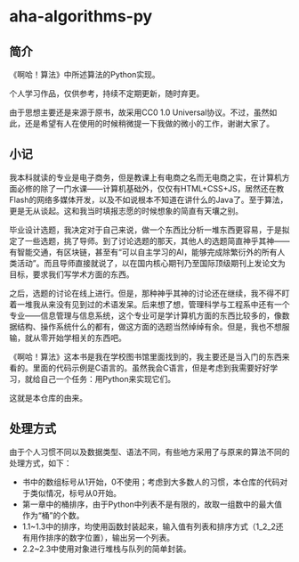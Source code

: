 # aha-algorithms-py

## 简介

《啊哈！算法》中所述算法的Python实现。

个人学习作品，仅供参考，持续不定期更新，随时弃更。

由于思想主要还是来源于原书，故采用CC0 1.0 Universal协议。不过，虽然如此，还是希望有人在使用的时候稍微提一下我做的微小的工作，谢谢大家了。

## 小记

我本科就读的专业是电子商务，但是教课上有电商之名而无电商之实，在计算机方面必修的除了一门水课——计算机基础外，仅仅有HTML+CSS+JS，居然还在教Flash的网络多媒体开发，以及不如说根本不知道在讲什么的Java了。至于算法，更是无从谈起。这和我当时填报志愿的时候想象的简直有天壤之别。

毕业设计选题，我决定对于自己来说，做一个东西比分析一堆东西更容易，于是拟定了一些选题，挑了导师。到了讨论选题的那天，其他人的选题简直神乎其神——有智能交通，有区块链，甚至有“可以自主学习的AI，能够完成除繁衍外的所有人类活动”。而且导师直接就说了，以在国内核心期刊乃至国际顶级期刊上发论文为目标，要求我们写学术方面的东西。

之后，选题的讨论在线上进行。但是，那种神乎其神的讨论还在继续，我不得不盯着一堆我从来没有见到过的术语发呆。后来想了想，管理科学与工程系中还有一个专业——信息管理与信息系统，这个专业可是学计算机方面的东西比较多的，像数据结构、操作系统什么的都有，做这方面的选题当然绰绰有余。但是，我也不想服输，就从零开始学相关的东西吧。

《啊哈！算法》这本书是我在学校图书馆里面找到的，我主要还是当入门的东西来看的。里面的代码示例是C语言的。虽然我会C语言，但是考虑到我需要好好学习，就给自己一个任务：用Python来实现它们。

这就是本仓库的由来。

## 处理方式

由于个人习惯不同以及数据类型、语法不同，有些地方采用了与原来的算法不同的处理方式，如下：

- 书中的数组标号从1开始，0不使用；考虑到大多数人的习惯，本仓库的代码对于类似情况，标号从0开始。
- 第一章中的桶排序，由于Python中列表不是有限的，故取一组数中的最大值作为“桶”的个数。
- 1.1~1.3中的排序，均使用函数封装起来，输入值有列表和排序方式（1_2_2还有用作排序的数字位置），输出另一个列表。
- 2.2~2.3中使用对象进行堆栈与队列的简单封装。